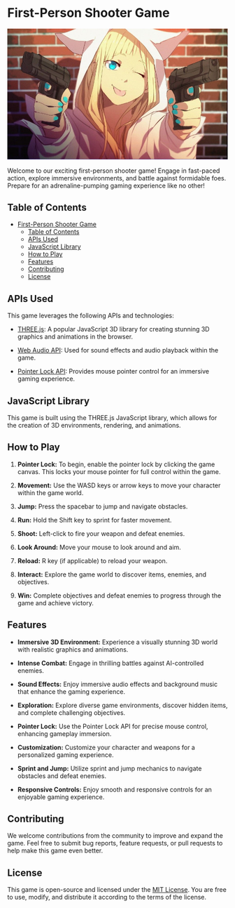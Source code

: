 # First-Person Shooter Game

![Game](assets/images/game-cover.jpg)

Welcome to our exciting first-person shooter game! Engage in fast-paced action, explore immersive environments, and battle against formidable foes. Prepare for an adrenaline-pumping gaming experience like no other!

## Table of Contents

- [First-Person Shooter Game](#first-person-shooter-game)
  - [Table of Contents](#table-of-contents)
  - [APIs Used](#apis-used)
  - [JavaScript Library](#javascript-library)
  - [How to Play](#how-to-play)
  - [Features](#features)
  - [Contributing](#contributing)
  - [License](#license)

## APIs Used

This game leverages the following APIs and technologies:

- [THREE.js](https://threejs.org/): A popular JavaScript 3D library for creating stunning 3D graphics and animations in the browser.

- [Web Audio API](https://developer.mozilla.org/en-US/docs/Web/API/Web_Audio_API): Used for sound effects and audio playback within the game.

- [Pointer Lock API](https://developer.mozilla.org/en-US/docs/Web/API/Pointer_Lock_API): Provides mouse pointer control for an immersive gaming experience.

## JavaScript Library

This game is built using the THREE.js JavaScript library, which allows for the creation of 3D environments, rendering, and animations.

## How to Play

1. **Pointer Lock:** To begin, enable the pointer lock by clicking the game canvas. This locks your mouse pointer for full control within the game.

2. **Movement:** Use the WASD keys or arrow keys to move your character within the game world.

3. **Jump:** Press the spacebar to jump and navigate obstacles.

4. **Run:** Hold the Shift key to sprint for faster movement.

5. **Shoot:** Left-click to fire your weapon and defeat enemies.

6. **Look Around:** Move your mouse to look around and aim.

7. **Reload:** R key (if applicable) to reload your weapon.

8. **Interact:** Explore the game world to discover items, enemies, and objectives.

9. **Win:** Complete objectives and defeat enemies to progress through the game and achieve victory.

## Features

- **Immersive 3D Environment:** Experience a visually stunning 3D world with realistic graphics and animations.

- **Intense Combat:** Engage in thrilling battles against AI-controlled enemies.

- **Sound Effects:** Enjoy immersive audio effects and background music that enhance the gaming experience.

- **Exploration:** Explore diverse game environments, discover hidden items, and complete challenging objectives.

- **Pointer Lock:** Use the Pointer Lock API for precise mouse control, enhancing gameplay immersion.

- **Customization:** Customize your character and weapons for a personalized gaming experience.

- **Sprint and Jump:** Utilize sprint and jump mechanics to navigate obstacles and defeat enemies.

- **Responsive Controls:** Enjoy smooth and responsive controls for an enjoyable gaming experience.

## Contributing

We welcome contributions from the community to improve and expand the game. Feel free to submit bug reports, feature requests, or pull requests to help make this game even better.

## License

This game is open-source and licensed under the [MIT License](LICENSE). You are free to use, modify, and distribute it according to the terms of the license.
